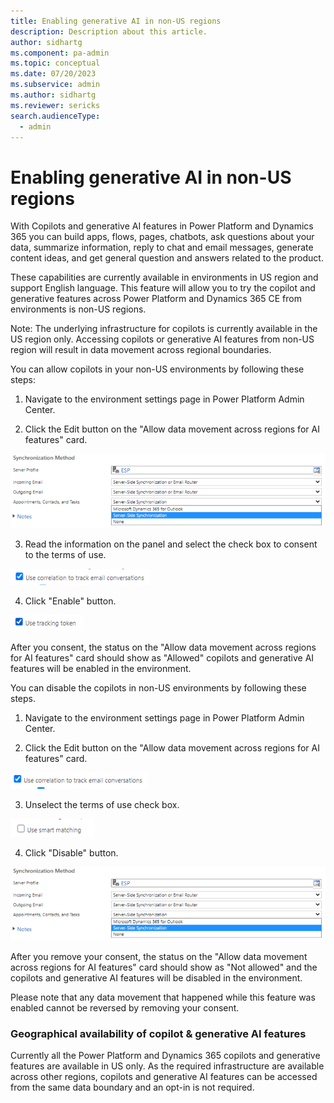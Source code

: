 ```yaml
---
title: Enabling generative AI in non-US regions
description: Description about this article.
author: sidhartg
ms.component: pa-admin
ms.topic: conceptual
ms.date: 07/20/2023
ms.subservice: admin
ms.author: sidhartg
ms.reviewer: sericks
search.audienceType: 
  - admin 
---
```

# Enabling generative AI in non-US regions

With Copilots and generative AI features in Power Platform and Dynamics 365 you can build apps, flows, pages, chatbots, ask questions about your data, summarize information, reply to chat and email messages, generate content ideas, and get general question and answers related to the product.

These capabilities are currently available in environments in US region and support English language. This feature will allow you to try the copilot and generative features across Power Platform and Dynamics 365 CE from environments is non-US regions.

Note: The underlying infrastructure for copilots is currently available in the US region only. Accessing copilots or generative AI features from non-US region will result in data movement across regional boundaries.

You can allow copilots in your non-US environments by following these steps:

1.  Navigate to the environment settings page in Power Platform Admin Center.

2.  Click the Edit button on the "Allow data movement across regions for AI features" card.

![A screenshot of a computer Description automatically generated](media/image1.png)

3.  Read the information on the panel and select the check box to consent to the terms of use.

![A screenshot of a computer Description automatically generated](media/image2.png)

4.  Click "Enable" button.

![A screenshot of a computer Description automatically generated](media/image3.png)

After you consent, the status on the "Allow data movement across regions for AI features" card should show as "Allowed" copilots and generative AI features will be enabled in the environment.

You can disable the copilots in non-US environments by following these steps.

1.  Navigate to the environment settings page in Power Platform Admin Center.

2.  Click the Edit button on the "Allow data movement across regions for AI features" card.

![](media/image4.png)

3.  Unselect the terms of use check box.

![](media/image5.png)

4.  Click "Disable" button.

![A screenshot of a computer Description automatically generated](media/image1.png)

After you remove your consent, the status on the "Allow data movement across regions for AI features" card should show as "Not allowed" and the copilots and generative AI features will be disabled in the environment.

Please note that any data movement that happened while this feature was enabled cannot be reversed by removing your consent.

### Geographical availability of copilot & generative AI features

Currently all the Power Platform and Dynamics 365 copilots and generative features are available in US only. As the required infrastructure are available across other regions, copilots and generative AI features can be accessed from the same data boundary and an opt-in is not required.

